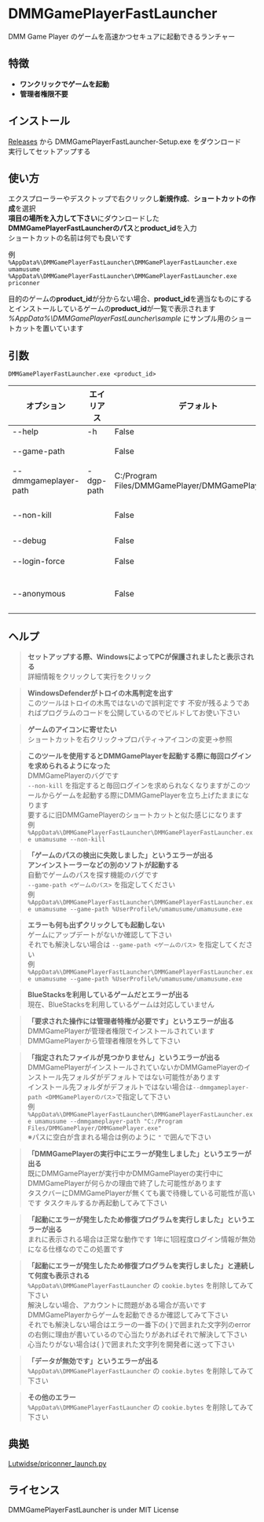 # DMMGamePlayerFastLauncher
DMM Game Player のゲームを高速かつセキュアに起動できるランチャー

## 特徴
- **ワンクリックでゲームを起動**
- **管理者権限不要**

## インストール
[Releases](https://github.com/fa0311/DMMGamePlayerFastLauncher/releases) から DMMGamePlayerFastLauncher-Setup.exe をダウンロード<br>
実行してセットアップする

## 使い方
エクスプローラーやデスクトップで右クリックし**新規作成**、**ショートカットの作成**を選択<br>
**項目の場所を入力して下さい**にダウンロードした**DMMGamePlayerFastLauncherのパス**と**product_id**を入力<br>
ショートカットの名前は何でも良いです<br>

例<br>
`%AppData%\DMMGamePlayerFastLauncher\DMMGamePlayerFastLauncher.exe umamusume`<br>
`%AppData%\DMMGamePlayerFastLauncher\DMMGamePlayerFastLauncher.exe priconner`<br>

目的のゲームの**product_id**が分からない場合、**product_id**を適当なものにするとインストールしているゲームの**product_id**が一覧で表示されます<br>
*%AppData%\DMMGamePlayerFastLauncher\sample* にサンプル用のショートカットを置いています<br>

## 引数
`DMMGamePlayerFastLauncher.exe <product_id>`

| オプション           | エイリアス | デフォルト                                       | 備考                                    | タイプ |
|----------------------|------------|--------------------------------------------------|-----------------------------------------|--------|
| --help               | -h         | False                                            |                                         | bool   |
| --game-path          |            | False                                            | Falseにすると自動                       |        |
| --dmmgameplayer-path | -dgp-path  | C:/Program Files/DMMGamePlayer/DMMGamePlayer.exe |                                         |        |
| --non-kill           |            | False                                            | DMMGamePlayerが起動したままになる       | bool   |
| --debug              |            | False                                            | デバッグモード                          | bool   |
| --login-force        |            | False                                            | ログインを強制する                      | bool   |
| --anonymous          |            | False                                            | ハードウェアの情報をDMMに送信しなくなる | bool   |

## ヘルプ

> **セットアップする際、WindowsによってPCが保護されましたと表示される**<br>
> 詳細情報をクリックして実行をクリック<br>

> **WindowsDefenderがトロイの木馬判定を出す**<br>
> このツールはトロイの木馬ではないので誤判定です
> 不安が残るようであればプログラムのコードを公開しているのでビルドしてお使い下さい

> **ゲームのアイコンに寄せたい**<br>
> ショートカットを右クリック→プロパティ→アイコンの変更→参照

> **このツールを使用するとDMMGamePlayerを起動する際に毎回ログインを求められるようになった**<br>
> DMMGamePlayerのバグです<br>
> `--non-kill` を指定すると毎回ログインを求められなくなりますがこのツールからゲームを起動する際にDMMGamePlayerを立ち上げたままになります<br>
> 要するに旧DMMGamePlayerのショートカットと似た感じになります<br>
例<br>
`%AppData%\DMMGamePlayerFastLauncher\DMMGamePlayerFastLauncher.exe umamusume --non-kill`<br>

> **「ゲームのパスの検出に失敗しました」というエラーが出る**<br>
> **アンインストーラーなどの別のソフトが起動する**<br>
> 自動でゲームのパスを探す機能のバグです<br>
> `--game-path <ゲームのパス>` を指定してください<br>
例<br>
`%AppData%\DMMGamePlayerFastLauncher\DMMGamePlayerFastLauncher.exe umamusume --game-path %UserProfile%/umamusume/umamusume.exe`<br>

> **エラーも何も出ずクリックしても起動しない**<br>
> ゲームにアップデートがないか確認して下さい<br>
> それでも解決しない場合は `--game-path <ゲームのパス>` を指定してください<br>
例<br>
`%AppData%\DMMGamePlayerFastLauncher\DMMGamePlayerFastLauncher.exe umamusume --game-path %UserProfile%/umamusume/umamusume.exe`<br>


> **BlueStacksを利用しているゲームだとエラーが出る**<br>
> 現在、BlueStacksを利用しているゲームは対応していません

> **「要求された操作には管理者特権が必要です」というエラーが出る**<br>
> DMMGamePlayerが管理者権限でインストールされています<br>
> DMMGamePlayerから管理者権限を外して下さい<br>

> **「指定されたファイルが見つかりません」というエラーが出る**<br>
> DMMGamePlayerがインストールされていないかDMMGamePlayerのインストール先フォルダがデフォルトではない可能性があります<br>
> インストール先フォルダがデフォルトではない場合は`--dmmgameplayer-path <DMMGamePlayerのパス>`で指定して下さい<br>
例<br>
`%AppData%\DMMGamePlayerFastLauncher\DMMGamePlayerFastLauncher.exe umamusume --dmmgameplayer-path "C:/Program Files/DMMGamePlayer/DMMGamePlayer.exe"`<br>
> ※パスに空白が含まれる場合は例のように `"` で囲んで下さい

> **「DMMGamePlayerの実行中にエラーが発生しました」というエラーが出る**<br>
> 既にDMMGamePlayerが実行中かDMMGamePlayerの実行中にDMMGamePlayerが何らかの理由で終了した可能性があります<br>
> タスクバーにDMMGamePlayerが無くても裏で待機している可能性が高いです タスクキルするか再起動してみて下さい<br>

> **「起動にエラーが発生したため修復プログラムを実行しました」というエラーが出る**<br>
> まれに表示される場合は正常な動作です 1年に1回程度ログイン情報が無効になる仕様なのでこの処置です<br>

> **「起動にエラーが発生したため修復プログラムを実行しました」と連続して何度も表示される**<br>
> `%AppData%\DMMGamePlayerFastLauncher` の `cookie.bytes` を削除してみて下さい<br>
> 解決しない場合、アカウントに問題がある場合が高いです<br>
> DMMGamePlayerからゲームを起動できるか確認してみて下さい<br>
> それでも解決しない場合はエラーの一番下の{ }で囲まれた文字列のerrorの右側に理由が書いているので心当たりがあればそれで解決して下さい<br>
> 心当たりがない場合は{ }で囲まれた文字列を開発者に送って下さい<br>

> **「データが無効です」というエラーが出る**<br>
> `%AppData%\DMMGamePlayerFastLauncher` の `cookie.bytes` を削除してみて下さい<br>

> **その他のエラー**<br>
> `%AppData%\DMMGamePlayerFastLauncher` の `cookie.bytes` を削除してみて下さい<br>

## 典拠
[Lutwidse/priconner_launch.py](https://gist.github.com/Lutwidse/82d8e7a20c96296bc0318f1cb6bf26ee)

## ライセンス
DMMGamePlayerFastLauncher is under MIT License
